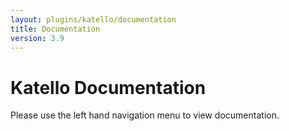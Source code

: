 ```yaml
---
layout: plugins/katello/documentation
title: Documentation
version: 3.9
---
```


# Katello Documentation

Please use the left hand navigation menu to view documentation.
